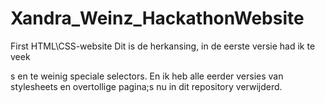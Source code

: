 # Xandra_Weinz_HackathonWebsite
First HTML\CSS-website
Dit is de herkansing, in de eerste versie had ik te veek <div>s en te weinig speciale selectors. En ik heb alle eerder versies van stylesheets en overtollige pagina;s nu in dit repository verwijderd.
